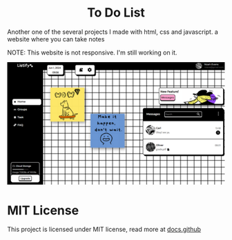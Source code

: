 <h1 align="center">To Do List</h1>
<p>Another one of the several projects I made with html, css and javascript. a website where you can take notes</p>
<p>NOTE: This website is not responsive. I'm still working on it.</p>
<img src="src/img/Captura de tela 2024-06-01 095629.png">
<h1>MIT License</h1>
This project is licensed under MIT license, read more at <span><a href="https://docs.github.com/pt/repositories/managing-your-repositorys-settings-and-features/customizing-your-repository/licensing-a-repository">docs.github</span>
